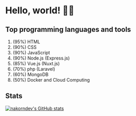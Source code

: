 # Hello, world! 👋🌐

## Top programming languages and tools

1. (95%) HTML
2. (90%) CSS
3. (90%) JavaScript
4. (90%) Node.js (Express.js)
5. (85%) Vue.js (Nuxt.js)
6. (70%) php (Laravel)
7. (60%) MongoDB
8. (50%) Docker and Cloud Computing

## Stats

[![nakorndev's GitHub stats](https://github-readme-stats.vercel.app/api?username=nakorndev&count_private=true&show_icons=true&theme=vue-dark)](https://github.com/anuraghazra/github-readme-stats)
